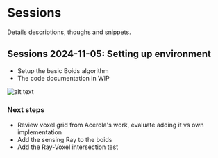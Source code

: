 # Sessions
Details descriptions, thoughs and snippets.

## Sessions 2024-11-05: Setting up environment
- Setup the basic Boids algorithm
- The code documentation in WIP

![alt text](Assets/Art/Images/first_setup_boids_moving.gif)

### Next steps
- Review voxel grid from Acerola's work, evaluate adding it vs own implementation
- Add the sensing Ray to the boids
- Add the Ray-Voxel intersection test